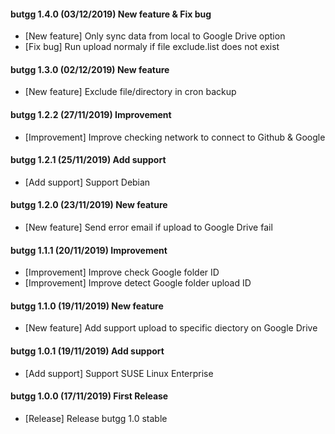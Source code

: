 #### butgg 1.4.0 (03/12/2019) New feature & Fix bug
- [New feature] Only sync data from local to Google Drive option
- [Fix bug] Run upload normaly if file exclude.list does not exist

#### butgg 1.3.0 (02/12/2019) New feature
- [New feature] Exclude file/directory in cron backup

#### butgg 1.2.2 (27/11/2019) Improvement
- [Improvement] Improve checking network to connect to Github & Google

#### butgg 1.2.1 (25/11/2019) Add support
- [Add support] Support Debian

#### butgg 1.2.0 (23/11/2019) New feature
- [New feature] Send error email if upload to Google Drive fail

#### butgg 1.1.1 (20/11/2019) Improvement
- [Improvement] Improve check Google folder ID
- [Improvement] Improve detect Google folder upload ID

#### butgg 1.1.0 (19/11/2019) New feature
- [New feature] Add support upload to specific diectory on Google Drive

#### butgg 1.0.1 (19/11/2019) Add support
- [Add support] Support SUSE Linux Enterprise

#### butgg 1.0.0 (17/11/2019) First Release
- [Release] Release butgg 1.0 stable
